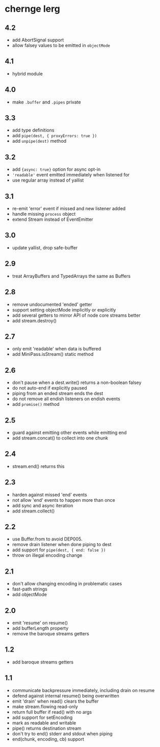 # chernge lerg

## 4.2

- add AbortSignal support
- allow falsey values to be emitted in `objectMode`

## 4.1

- hybrid module

## 4.0

- make `.buffer` and `.pipes` private

## 3.3

- add type definitions
- add `pipe(dest, { proxyErrors: true })`
- add `unpipe(dest)` method

## 3.2

- add `{async: true}` option for async opt-in
- `'readable'` event emitted immediately when listened for
- use regular array instead of yallist

## 3.1

- re-emit 'error' event if missed and new listener added
- handle missing `process` object
- extend Stream instead of EventEmitter

## 3.0

- update yallist, drop safe-buffer

## 2.9

- treat ArrayBuffers and TypedArrays the same as Buffers

## 2.8

- remove undocumented 'ended' getter
- support setting objectMode implicitly or explicitly
- add several getters to mirror API of node core streams better
- add stream.destroy()

## 2.7

- only emit 'readable' when data is buffered
- add MiniPass.isStream() static method

## 2.6

- don't pause when a dest.write() returns a non-boolean falsey
- do not auto-end if explicitly paused
- piping from an ended stream ends the dest
- do not remove all endish listeners on endish events
- add `promise()` method

## 2.5

- guard against emitting other events while emitting end
- add stream.concat() to collect into one chunk

## 2.4

- stream.end() returns this

## 2.3

- harden against missed 'end' events
- not allow 'end' events to happen more than once
- add sync and async iteration
- add stream.collect()

## 2.2

- use Buffer.from to avoid DEP005.
- remove drain listener when done piping to dest
- add support for `pipe(dest, { end: false })`
- throw on illegal encoding change

## 2.1

- don't allow changing encoding in problematic cases
- fast-path strings
- add objectMode

## 2.0

- emit 'resume' on resume()
- add bufferLength property
- remove the baroque streams getters

## 1.2

- add baroque streams getters

## 1.1

- communicate backpressure immediately, including drain on resume
- defend against internal resume() being overwritten
- emit 'drain' when read() clears the buffer
- make stream.flowing read-only
- return full buffer if read() with no args
- add support for setEncoding
- mark as readable and writable
- pipe() returns destination stream
- don't try to end() stderr and stdout when piping
- end(chunk, encoding, cb) support
